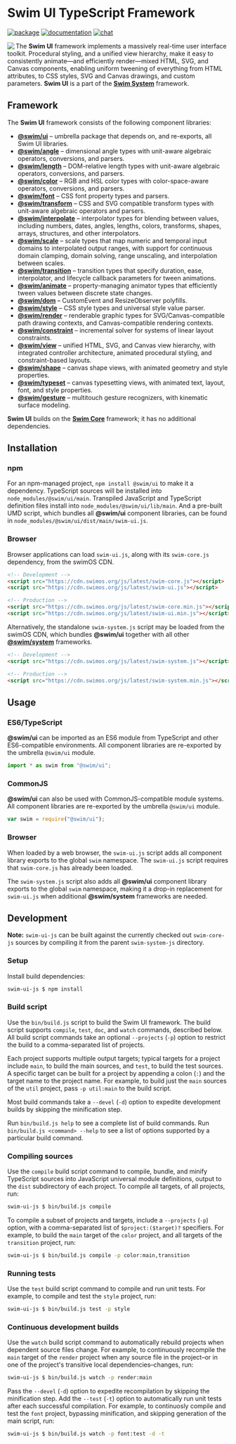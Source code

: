 # Swim UI TypeScript Framework

[![package](https://img.shields.io/npm/v/@swim/ui.svg)](https://www.npmjs.com/package/@swim/ui)
[![documentation](https://img.shields.io/badge/doc-TypeDoc-blue.svg)](https://docs.swimos.org/js/latest/modules/_swim_ui.html)
[![chat](https://img.shields.io/badge/chat-Gitter-green.svg)](https://gitter.im/swimos/community)

<a href="https://www.swimos.org"><img src="https://docs.swimos.org/readme/marlin-blue.svg" align="left"></a>

The **Swim UI** framework implements a massively real-time user interface
toolkit. Procedural styling, and a unified view hierarchy, make it easy to
consistently animate—and efficiently render—mixed HTML, SVG, and Canvas
components, enabling uniform tweening of everything from HTML attributes, to
CSS styles, SVG and Canvas drawings, and custom parameters.  **Swim UI** is a
part of the [**Swim System**](https://github.com/swimos/swim/tree/master/swim-system-js/@swim/system)
framework.

## Framework

The **Swim UI** framework consists of the following component libraries:

- [**@swim/ui**](@swim/ui) –
  umbrella package that depends on, and re-exports, all Swim UI libraries.
- [**@swim/angle**](@swim/angle) –
  dimensional angle types with unit-aware algebraic operators, conversions,
  and parsers.
- [**@swim/length**](@swim/length) –
  DOM-relative length types with unit-aware algebraic operators, conversions,
  and parsers.
- [**@swim/color**](@swim/color) –
  RGB and HSL color types with color-space-aware operators, conversions,
  and parsers.
- [**@swim/font**](@swim/font) –
  CSS font property types and parsers.
- [**@swim/transform**](@swim/transform) –
  CSS and SVG compatible transform types with unit-aware algebraic operators
  and parsers.
- [**@swim/interpolate**](@swim/interpolate) –
  interpolator types for blending between values, including numbers, dates,
  angles, lengths, colors, transforms, shapes, arrays, structures, and
  other interpolators.
- [**@swim/scale**](@swim/scale) –
  scale types that map numeric and temporal input domains to interpolated
  output ranges, with support for continuous domain clamping, domain solving,
  range unscaling, and interpolation between scales.
- [**@swim/transition**](@swim/transition) –
  transition types that specify duration, ease, interpolator, and lifecycle
  callback parameters for tween animations.
- [**@swim/animate**](@swim/animate) –
  property-managing animator types that efficiently tween values between
  discrete state changes.
- [**@swim/dom**](@swim/dom) –
  CustomEvent and ResizeObserver polyfills.
- [**@swim/style**](@swim/style) –
  CSS style types and universal style value parser.
- [**@swim/render**](@swim/render) –
  renderable graphic types for SVG/Canvas-compatible path drawing contexts,
  and Canvas-compatible rendering contexts.
- [**@swim/constraint**](@swim/constraint) –
  incremental solver for systems of linear layout constraints.
- [**@swim/view**](@swim/view) –
  unified HTML, SVG, and Canvas view hierarchy, with integrated controller
  architecture, animated procedural styling, and constraint-based layouts.
- [**@swim/shape**](@swim/shape) –
  canvas shape views, with animated geometry and style properties.
- [**@swim/typeset**](@swim/typeset) –
  canvas typesetting views, with animated text, layout, font, and style properties.
- [**@swim/gesture**](@swim/gesture) –
  multitouch gesture recognizers, with kinematic surface modeling.

**Swim UI** builds on the [**Swim Core**](https://github.com/swimos/swim/tree/master/swim-system-js/swim-core-js)
framework; it has no additional dependencies.

## Installation

### npm

For an npm-managed project, `npm install @swim/ui` to make it a dependency.
TypeScript sources will be installed into `node_modules/@swim/ui/main`.
Transpiled JavaScript and TypeScript definition files install into
`node_modules/@swim/ui/lib/main`.  And a pre-built UMD script, which
bundles all **@swim/ui** component libraries, can be found in
`node_modules/@swim/ui/dist/main/swim-ui.js`.

### Browser

Browser applications can load `swim-ui.js`, along with its `swim-core.js`
dependency, from the swimOS CDN.

```html
<!-- Development -->
<script src="https://cdn.swimos.org/js/latest/swim-core.js"></script>
<script src="https://cdn.swimos.org/js/latest/swim-ui.js"></script>

<!-- Production -->
<script src="https://cdn.swimos.org/js/latest/swim-core.min.js"></script>
<script src="https://cdn.swimos.org/js/latest/swim-ui.min.js"></script>
```

Alternatively, the standalone `swim-system.js` script may be loaded
from the swimOS CDN, which bundles **@swim/ui** together with all other
[**@swim/system**](https://github.com/swimos/swim/tree/master/swim-system-js/@swim/system)
frameworks.

```html
<!-- Development -->
<script src="https://cdn.swimos.org/js/latest/swim-system.js"></script>

<!-- Production -->
<script src="https://cdn.swimos.org/js/latest/swim-system.min.js"></script>
```

## Usage

### ES6/TypeScript

**@swim/ui** can be imported as an ES6 module from TypeScript and other
ES6-compatible environments.  All component libraries are re-exported by
the umbrella `@swim/ui` module.

```typescript
import * as swim from "@swim/ui";
```

### CommonJS

**@swim/ui** can also be used with CommonJS-compatible module systems.
All component libraries are re-exported by the umbrella `@swim/ui` module.

```javascript
var swim = require("@swim/ui");
```

### Browser

When loaded by a web browser, the `swim-ui.js` script adds all component
library exports to the global `swim` namespace.  The `swim-ui.js` script
requires that `swim-core.js` has already been loaded.

The `swim-system.js` script also adds all **@swim/ui** component library
exports to the global `swim` namespace, making it a drop-in replacement
for `swim-ui.js` when additional **@swim/system** frameworks are needed.

## Development

**Note:**
`swim-ui-js` can be built against the currently checked out `swim-core-js`
sources by compiling it from the parent `swim-system-js` directory.

### Setup

Install build dependencies:

```sh
swim-ui-js $ npm install
```

### Build script

Use the `bin/build.js` script to build the Swim UI framework.  The build script
supports `compile`, `test`, `doc`, and `watch` commands, described below.
All build script commands take an optional `--projects` (`-p`) option to
restrict the build to a comma-separated list of projects.

Each project supports multiple output targets; typical targets for a project
include `main`, to build the main sources, and `test`, to build the test
sources.  A specific target can be built for a project by appending a colon
(`:`) and the target name to the project name.  For example, to build just the
`main` sources of the `util` project, pass `-p util:main` to the build script.

Most build commands take a `--devel` (`-d`) option to expedite development
builds by skipping the minification step.

Run `bin/build.js help` to see a complete list of build commands.  Run
`bin/build.js <command> --help` to see a list of options supported by a
particular build command.

### Compiling sources

Use the `compile` build script command to compile, bundle, and minify
TypeScript sources into JavaScript universal module definitions, output
to the `dist` subdirectory of each project.  To compile all targets,
of all projects, run:

```sh
swim-ui-js $ bin/build.js compile
```

To compile a subset of projects and targets, include a `--projects` (`-p`)
option, with a comma-separated list of `$project:($target)?` specifiers.
For example, to build the `main` target of the `color` project, and all
targets of the `transition` project, run:

```sh
swim-ui-js $ bin/build.js compile -p color:main,transition
```

### Running tests

Use the `test` build script command to compile and run unit tests.
For example, to compile and test the `style` project, run:

```sh
swim-ui-js $ bin/build.js test -p style
```

### Continuous development builds

Use the `watch` build script command to automatically rebuild projects when
dependent source files change.  For example, to continuously recompile the
`main` target of the `render` project when any source file in the project–or
in one of the project's transitive local dependencies–changes, run:

```sh
swim-ui-js $ bin/build.js watch -p render:main
```

Pass the `--devel` (`-d`) option to expedite recompilation by skipping the
minification step.  Add the `--test` (`-t`) option to automatically run unit
tests after each successful compilation.  For example, to continuosly compile
and test the `font` project, bypassing minification, and skipping generation
of the main script, run:

```sh
swim-ui-js $ bin/build.js watch -p font:test -d -t
```
